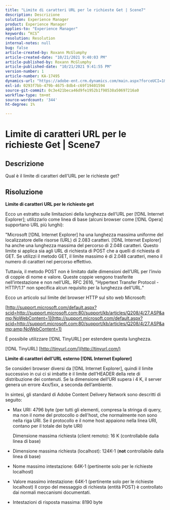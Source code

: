 ```yaml
---
title: "Limite di caratteri URL per le richieste Get | Scene7"
description: Descrizione
solution: Experience Manager
product: Experience Manager
applies-to: "Experience Manager"
keywords: “KCS”
resolution: Resolution
internal-notes: null
bug: false
article-created-by: Roxann McGlumphy
article-created-date: "10/21/2021 9:40:03 PM"
article-published-by: Roxann McGlumphy
article-published-date: "10/21/2021 9:41:55 PM"
version-number: 1
article-number: KA-17495
dynamics-url: "https://adobe-ent.crm.dynamics.com/main.aspx?forceUCI=1&pagetype=entityrecord&etn=knowledgearticle&id=6a89cf70-b732-ec11-b6e5-000d3a5ba97a"
exl-id: 0293f7bb-479b-4675-8db4-c69f19401594
source-git-commit: 0c3e421beca46d9fe1952b1f98538a50697216a0
workflow-type: tm+mt
source-wordcount: '344'
ht-degree: 1%

---
```


# Limite di caratteri URL per le richieste Get | Scene7

## Descrizione


Qual è il limite di caratteri dell&#39;URL per le richieste get?


## Risoluzione


<b>Limite di caratteri URL per le richieste get</b>

Ecco un estratto sulle limitazioni della lunghezza dell’URL per [!DNL Internet Explorer]; utilizzarlo come linea di base (alcuni browser come [!DNL Opera] supportano URL più lunghi):

&quot;Microsoft [!DNL Internet Explorer] ha una lunghezza massima uniforme del localizzatore delle risorse (URL) di 2.083 caratteri. [!DNL Internet Explorer] ha anche una lunghezza massima del percorso di 2.048 caratteri. Questo limite si applica sia agli URL di richiesta di POST che a quelli di richiesta di GET. Se utilizzi il metodo GET, il limite massimo è di 2.048 caratteri, meno il numero di caratteri nel percorso effettivo.

Tuttavia, il metodo POST non è limitato dalle dimensioni dell’URL per l’invio di coppie di nome e valore. Queste coppie vengono trasferite nell’intestazione e non nell’URL. RFC 2616, &quot;Hypertext Transfer Protocol - HTTP/1.1&quot; non specifica alcun requisito per la lunghezza dell&#39;URL.&quot;

Ecco un articolo sul limite del browser HTTP sul sito web Microsoft:

[http://support.microsoft.com/default.aspx?scid=http://support.microsoft.com:80/support/kb/articles/Q208/4/27.ASP&amp;NoWebContent=1](http://support.microsoft.com/default.aspx?scid=http://support.microsoft.com:80/support/kb/articles/Q208/4/27.ASP&amp;amp;NoWebContent=1)

È possibile utilizzare [!DNL TinyURL] per estendere questa lunghezza.

[!DNL TinyURL] [http://tinyurl.com/](http://tinyurl.com/)

<b>Limite di caratteri dell&#39;URL esterno [!DNL Internet Explorer]</b>

Se consideri browser diversi da [!DNL Internet Explorer], quindi il limite successivo in cui ci si imbatte è il limite dell’HEADER della rete di distribuzione dei contenuti. Se la dimensione dell’URI supera i 4 K, il server genera un errore 4xx/5xx, a seconda dell’ambiente.

In sintesi, gli standard di Adobe Content Delivery Network sono descritti di seguito:

- Max URI: 4796 byte (per tutti gli elementi, compresa la stringa di query, ma non il nome del protocollo o dell&#39;host, che normalmente non sono nella riga URI. Se il protocollo e il nome host appaiono nella linea URI, contano per il totale dei byte URI)

   Dimensione massima richiesta (client remoto): 16 K (controllabile dalla linea di base)
- Dimensione massima richiesta (localhost): 124K-1 (<b>not</b> controllabile dalla linea di base)
- Nome massimo intestazione: 64K-1 (pertinente solo per le richieste localhost)
- Valore massimo intestazione: 64K-1 (pertinente solo per le richieste localhost) Il corpo del messaggio di richiesta (entità POST) è controllato dai normali meccanismi documentati.
- Intestazioni di risposta massima: 8190 byte
